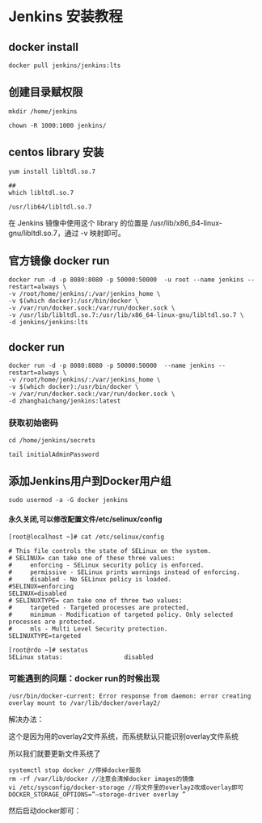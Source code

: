 # Jenkins 安装教程

## docker install 

```
docker pull jenkins/jenkins:lts
```

## 创建目录赋权限 

```
mkdir /home/jenkins 

chown -R 1000:1000 jenkins/ 
```
##  centos library 安装

```
yum install libltdl.so.7

##
which libltdl.so.7

/usr/lib64/libltdl.so.7

```

在 Jenkins 镜像中使用这个 library 的位置是 /usr/lib/x86_64-linux-gnu/libltdl.so.7，通过 -v 映射即可。


## 官方镜像 docker run

```
docker run -d -p 8080:8080 -p 50000:50000  -u root --name jenkins --restart=always \
-v /root/home/jenkins/:/var/jenkins_home \
-v $(which docker):/usr/bin/docker \
-v /var/run/docker.sock:/var/run/docker.sock \
-v /usr/lib/libltdl.so.7:/usr/lib/x86_64-linux-gnu/libltdl.so.7 \
-d jenkins/jenkins:lts
```
## docker run 

```
docker run -d -p 8080:8080 -p 50000:50000  --name jenkins --restart=always \
-v /root/home/jenkins/:/var/jenkins_home \
-v $(which docker):/usr/bin/docker \
-v /var/run/docker.sock:/var/run/docker.sock \
-d zhanghaichang/jenkins:latest
```

### 获取初始密码

```
cd /home/jenkins/secrets 

tail initialAdminPassword 
```

## 添加Jenkins用户到Docker用户组

```
sudo usermod -a -G docker jenkins

```

#### 永久关闭,可以修改配置文件/etc/selinux/config

```
[root@localhost ~]# cat /etc/selinux/config   

# This file controls the state of SELinux on the system.  
# SELINUX= can take one of these three values:  
#     enforcing - SELinux security policy is enforced.  
#     permissive - SELinux prints warnings instead of enforcing.  
#     disabled - No SELinux policy is loaded.  
#SELINUX=enforcing  
SELINUX=disabled  
# SELINUXTYPE= can take one of three two values:  
#     targeted - Targeted processes are protected,  
#     minimum - Modification of targeted policy. Only selected processes are protected.   
#     mls - Multi Level Security protection.  
SELINUXTYPE=targeted

[root@rdo ~]# sestatus  
SELinux status:                 disabled
```


### 可能遇到的问题：docker run的时候出现 
```
/usr/bin/docker-current: Error response from daemon: error creating overlay mount to /var/lib/docker/overlay2/
```

解决办法： 

这个是因为用的overlay2文件系统，而系统默认只能识别overlay文件系统

所以我们就要更新文件系统了 
```
systemctl stop docker //停掉docker服务 
rm -rf /var/lib/docker //注意会清掉docker images的镜像 
vi /etc/sysconfig/docker-storage //将文件里的overlay2改成overlay即可 
DOCKER_STORAGE_OPTIONS=”–storage-driver overlay ” 
```
然后启动docker即可：

```systemctl start docker
```
